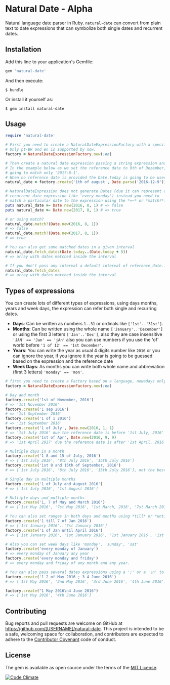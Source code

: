# Natural Date - Alpha

Natural language date parser in Ruby. `natural-date` can convert from plain text to date expressions that can 
symbolize both single dates and recurrent dates.

## Installation

Add this line to your application's Gemfile:

```ruby
gem 'natural-date'
```

And then execute:

    $ bundle

Or install it yourself as:

    $ gem install natural-date

## Usage

```ruby
require 'natural-date'

# First you need to create a NaturalDateExpressionFactory with a specific locale.
# Only pt-BR and en is supported by now.
factory = NaturalDateExpressionFactory.new(:en)

# Then create a natural date expression passing a string expression and a reference date.
# In the example below as we set the reference date to 9th of Dezember, 2016 the natural_date is
# going to match only '2017-8-1'.
# When no reference date is provided the Date.today is going to be used.
natural_date = factory.create('1th of august', Date.parse('2016-12-9'))

# NaturalDateExpression does not generate Dates (due it can represent a 
# recurrent date expression like 'every monday') instead you need to 
# match a particular date to the expression using the *=~* or *match?*.
puts natural_date =~ Date.new(2016, 8, 1) # => false
puts natural_date =~ Date.new(2017, 8, 1) # => true 

# or using match?
natural_date.match?(Date.new(2016, 8, 1))
# => false
natural_date.match?(Date.new(2017, 8, 1))
# => true

# You can also get some matched dates in a given interval
natural_date.fetch_dates(Date.today..(Date.today + 5))
# => array with dates matched inside the interval

# If you don't pass any interval a default interval of reference_date..reference_date + 365 will be given
natural_date.fetch_dates
# => array with dates matched inside the interval

```

## Types of expressions

You can create lots of different types of expressions, using days months, years and week days, the expression can 
refer both single and recurring dates.

  - **Days**: Can be written as numbers `1..31` or ordinals like `['1st'..'31st']`.
  - **Months**: Can be written using the whole name `['January'..'December']` or using the first 3 letters `['Jan'..'Dec']`, also they are case insensitive `'JAN' == 'Jan' == 'jAn'` also you can use numbers if you use the 'of' world before `'1 of 12' == '1st December'`.
  - **Years**: You can write the year as usual 4 digits number like `2016` or you can ignore the year, if you ignore it the year is going to be guessed based on the expression and the reference date
  - **Week Days**: As months you can write both whole name and abbreviation (first 3 letters) `'monday' == 'mon'`.

```ruby
# first you need to create a Factory based on a language, nowadays only english and brazilian portuguese are available.
factory = NaturalDateExpressionFactory.new(:en)

# Day and month
factory.create('1st of November, 2016')
# => '1st November 2016'
factory.create('1 sep 2016')
# => '1st September 2016'
factory.create('1 of 1 2016')
# => '1st September 2016'
factory.create('1 of July', Date.new(2016, 1, 1)
# => '1st July 2016' due the reference date is before '1st July, 2016'
factory.create('1st of Apr', Date.new(2016, 9, 9)
# => '1st April 2017' due the reference date is after '1st April, 2016'

# Multiple days in a month
factory.create('1 8 and 15 of July, 2016')
# => ['1st July 2016', '8th July 2016', '15th July 2016']
factory.create('1st 8 and 15th of September, 2016')
# => ['1st July 2016', '8th July 2016', '15th July 2016'], not the best consistency but still ok

# Single day in multiple months
factory.create('1 of July and August 2016')
# => ['1st July 2016', '1st August 2016']

# Multiple days and multiple months
factory.create('1, 7 of May and March 2016')
# => ['1st May 2016', '7st May 2016', '1st March, 2016', '7st March 2016']

# You can also set ranges in both days and months using *till* or *until*
factory.create('1 till 7 of Jan 2016')
# => ['1st January 2016'..'7st January 2016']
factory.create('1 of Jan until April 2016')
# => ['1st January 2016', '1st January 2016', '1st January 2016', '1st January 2016']

# Also you can set week days like 'monday', 'sunday', 'sat'
factory.create('every monday of January')
# => every monday of January any year
factory.create('every monday and friday')
# => every monday and friday of any month and any year.

# You can also pass several dates expressions using a ';' or a '\n' to separate them
factory.create('1 2 of May 2016 ; 3 4 June 2016')
# => ['1st May 2016', '2nd May 2016', '3rd June 2016', '4th June 2016']

factory.create("1 May 2016\n4 June 2016")
# => ['1st May 2016', '4th June 2016']
```

## Contributing

Bug reports and pull requests are welcome on GitHub at https://github.com/[USERNAME]/natural-date. This project is intended to be a safe, welcoming space for collaboration, and contributors are expected to adhere to the [Contributor Covenant](http://contributor-covenant.org) code of conduct.

## License

The gem is available as open source under the terms of the [MIT License](http://opensource.org/licenses/MIT).

[![Code Climate](https://codeclimate.com/github/andrewaguiar/natural-date/badges/gpa.svg)](https://codeclimate.com/github/andrewaguiar/natural-date)

